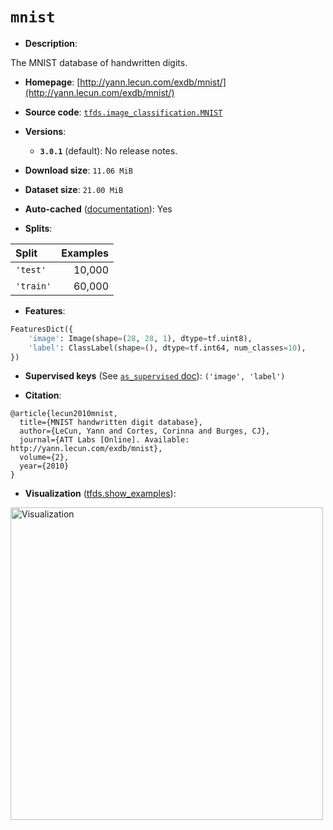 <div itemscope itemtype="http://schema.org/Dataset">
  <div itemscope itemprop="includedInDataCatalog" itemtype="http://schema.org/DataCatalog">
    <meta itemprop="name" content="TensorFlow Datasets" />
  </div>

  <meta itemprop="name" content="mnist" />
  <meta itemprop="description" content="The MNIST database of handwritten digits.&#10;&#10;To use this dataset:&#10;&#10;```python&#10;import tensorflow_datasets as tfds&#10;&#10;ds = tfds.load(&#x27;mnist&#x27;, split=&#x27;train&#x27;)&#10;for ex in ds.take(4):&#10;  print(ex)&#10;```&#10;&#10;See [the guide](https://www.tensorflow.org/datasets/overview) for more&#10;informations on [tensorflow_datasets](https://www.tensorflow.org/datasets).&#10;&#10;&lt;img src=&quot;https://storage.googleapis.com/tfds-data/visualization/fig/mnist-3.0.1.png&quot; alt=&quot;Visualization&quot; width=&quot;500px&quot;&gt;&#10;&#10;" />
  <meta itemprop="url" content="https://www.tensorflow.org/datasets/catalog/mnist" />
  <meta itemprop="sameAs" content="http://yann.lecun.com/exdb/mnist/" />
  <meta itemprop="citation" content="@article{lecun2010mnist,&#10;  title={MNIST handwritten digit database},&#10;  author={LeCun, Yann and Cortes, Corinna and Burges, CJ},&#10;  journal={ATT Labs [Online]. Available: http://yann.lecun.com/exdb/mnist},&#10;  volume={2},&#10;  year={2010}&#10;}" />
</div>

# `mnist`

*   **Description**:

The MNIST database of handwritten digits.

*   **Homepage**:
    [http://yann.lecun.com/exdb/mnist/](http://yann.lecun.com/exdb/mnist/)

*   **Source code**:
    [`tfds.image_classification.MNIST`](https://github.com/tensorflow/datasets/tree/master/tensorflow_datasets/image_classification/mnist.py)

*   **Versions**:

    *   **`3.0.1`** (default): No release notes.

*   **Download size**: `11.06 MiB`

*   **Dataset size**: `21.00 MiB`

*   **Auto-cached**
    ([documentation](https://www.tensorflow.org/datasets/performances#auto-caching)):
    Yes

*   **Splits**:

Split     | Examples
:-------- | -------:
`'test'`  | 10,000
`'train'` | 60,000

*   **Features**:

```python
FeaturesDict({
    'image': Image(shape=(28, 28, 1), dtype=tf.uint8),
    'label': ClassLabel(shape=(), dtype=tf.int64, num_classes=10),
})
```

*   **Supervised keys** (See
    [`as_supervised` doc](https://www.tensorflow.org/datasets/api_docs/python/tfds/load#args)):
    `('image', 'label')`

*   **Citation**:

```
@article{lecun2010mnist,
  title={MNIST handwritten digit database},
  author={LeCun, Yann and Cortes, Corinna and Burges, CJ},
  journal={ATT Labs [Online]. Available: http://yann.lecun.com/exdb/mnist},
  volume={2},
  year={2010}
}
```

*   **Visualization**
    ([tfds.show_examples](https://www.tensorflow.org/datasets/api_docs/python/tfds/visualization/show_examples)):

<img src="https://storage.googleapis.com/tfds-data/visualization/fig/mnist-3.0.1.png" alt="Visualization" width="500px">
